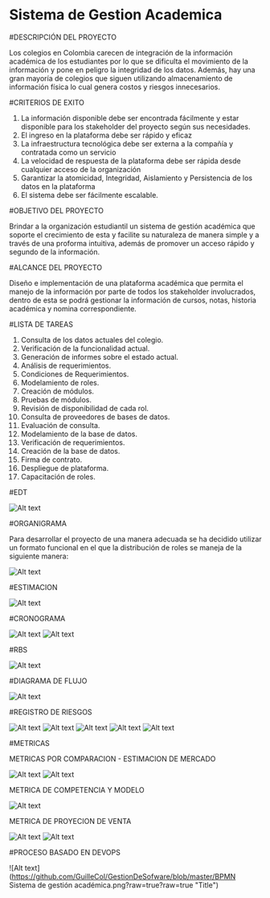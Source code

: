 # Sistema de Gestion Academica

#DESCRIPCIÓN DEL PROYECTO


Los colegios en Colombia carecen de integración de la información académica de los estudiantes por lo que se dificulta el movimiento de la información y pone en peligro la integridad de los datos. 
Además, hay una gran mayoría de colegios que siguen utilizando almacenamiento de información física lo cual genera costos y riesgos innecesarios.

#CRITERIOS DE EXITO

1.	La información disponible debe ser encontrada fácilmente y estar disponible para los stakeholder del proyecto según sus necesidades.
2.	El ingreso en la plataforma debe ser rápido y eficaz
3.	La infraestructura tecnológica debe ser externa a la compañía y contratada como un servicio
4.	La velocidad de respuesta de la plataforma debe ser rápida desde cualquier acceso de la organización
5.	Garantizar la atomicidad, Integridad, Aislamiento y Persistencia de los datos en la plataforma
6.	El sistema debe ser fácilmente escalable.

#OBJETIVO DEL PROYECTO

Brindar a la organización estudiantil un sistema de gestión académica que soporte el crecimiento de esta y facilite su naturaleza de manera simple y a través de una proforma intuitiva, además de promover un acceso rápido y segundo de la información.

#ALCANCE DEL PROYECTO 

Diseño e implementación de una plataforma académica que permita el manejo de la información por parte de todos los stakeholder involucrados, dentro de esta se podrá gestionar la información de cursos, notas, historia académica y nomina correspondiente.

#LISTA DE TAREAS

1.	Consulta de los datos actuales del colegio.
2.	Verificación de la funcionalidad actual.
3.	Generación de informes sobre el estado actual.
4.	Análisis de requerimientos.
5.	Condiciones de Requerimientos.
6.	Modelamiento de roles.
7.	Creación de módulos.
8.	Pruebas de módulos.
9.	Revisión de disponibilidad de cada rol.
10.	Consulta de proveedores de bases de datos.
11.	Evaluación de consulta.
12.	Modelamiento de la base de datos.
13.	Verificación de requerimientos. 
14.	Creación de la base de datos.
15.	Firma de contrato.
16.	Despliegue de plataforma. 
17.	Capacitación de roles.

 #EDT
 
![Alt text](https://github.com/GuilleCol/GestionDeSofware/blob/master/EDT.png?raw=true?raw=true "Title")

#ORGANIGRAMA

Para desarrollar el proyecto de una manera adecuada se ha decidido utilizar un formato funcional en el que la distribución de roles se maneja de la siguiente manera:

![Alt text](https://github.com/GuilleCol/GestionDeSofware/blob/master/Formato.png?raw=true?raw=true "Title")

#ESTIMACION

![Alt text](https://github.com/GuilleCol/GestionDeSofware/blob/master/Estimacion.png?raw=true?raw=true "Title")

#CRONOGRAMA

![Alt text](https://github.com/GuilleCol/GestionDeSofware/blob/master/C1.JPG?raw=true?raw=true "Title")
![Alt text](https://github.com/GuilleCol/GestionDeSofware/blob/master/C2.JPG?raw=true?raw=true "Title")

#RBS

![Alt text](https://github.com/GuilleCol/GestionDeSofware/blob/master/RBS.png?raw=true?raw=true "Title")

#DIAGRAMA DE FLUJO

![Alt text](https://github.com/GuilleCol/GestionDeSofware/blob/master/DIAGRAMA.png?raw=true?raw=true "Title")

#REGISTRO DE RIESGOS

![Alt text](https://github.com/GuilleCol/GestionDeSofware/blob/master/R1.JPG?raw=true?raw=true "Title")
![Alt text](https://github.com/GuilleCol/GestionDeSofware/blob/master/R2.JPG?raw=true?raw=true "Title")
![Alt text](https://github.com/GuilleCol/GestionDeSofware/blob/master/R3.JPG?raw=true?raw=true "Title")
![Alt text](https://github.com/GuilleCol/GestionDeSofware/blob/master/R4.JPG?raw=true?raw=true "Title")
![Alt text](https://github.com/GuilleCol/GestionDeSofware/blob/master/R5.JPG?raw=true?raw=true "Title")


#METRICAS

METRICAS POR COMPARACION - ESTIMACION DE MERCADO

![Alt text](https://github.com/GuilleCol/GestionDeSofware/blob/master/mercado.png?raw=true?raw=true "Title")
![Alt text](https://github.com/GuilleCol/GestionDeSofware/blob/master/mercado2.png?raw=true?raw=true "Title")

METRICA DE COMPETENCIA Y MODELO

![Alt text](https://github.com/GuilleCol/GestionDeSofware/blob/master/Modelo.png?raw=true?raw=true "Title")

METRICA DE PROYECION DE VENTA

![Alt text](https://github.com/GuilleCol/GestionDeSofware/blob/master/ventas.png?raw=true?raw=true "Title")
![Alt text](https://github.com/GuilleCol/GestionDeSofware/blob/master/ventas2.png?raw=true?raw=true "Title")

#PROCESO BASADO EN DEVOPS


![Alt text](https://github.com/GuilleCol/GestionDeSofware/blob/master/BPMN Sistema de gestión académica.png?raw=true?raw=true "Title")

